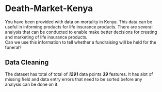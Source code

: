 # Death-Market-Kenya

You have been provided with data on mortality in Kenya. This data can be useful in informing products for life insurance products. There are several analysis that can be conducted to enable make better decisions for creating and marketing of life insurance products.<br>
Can we use this information to tell whether a fundraising will be held for the funeral? 

## Data Cleaning
The dataset has total of total of ***1291*** data points ***39*** features. It has alot of missing field and data entry errors that need to be sorted before any analysis can be done on it.




